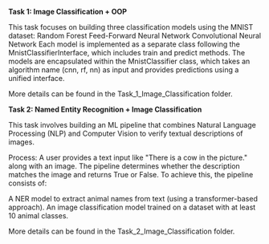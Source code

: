 **Task 1: Image Classification + OOP**

This task focuses on building three classification models using the MNIST dataset:
Random Forest
Feed-Forward Neural Network
Convolutional Neural Network
Each model is implemented as a separate class following the MnistClassifierInterface, which includes train and predict methods. The models are encapsulated within the MnistClassifier class, which takes an algorithm name (cnn, rf, nn) as input and provides predictions using a unified interface.

More details can be found in the Task_1_Image_Classification folder.

**Task 2: Named Entity Recognition + Image Classification**

This task involves building an ML pipeline that combines Natural Language Processing (NLP) and Computer Vision to verify textual descriptions of images.

Process:
A user provides a text input like "There is a cow in the picture." along with an image.
The pipeline determines whether the description matches the image and returns True or False.
To achieve this, the pipeline consists of:

A NER model to extract animal names from text (using a transformer-based approach).
An image classification model trained on a dataset with at least 10 animal classes.

More details can be found in the Task_2_Image_Classification folder.
